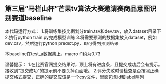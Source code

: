 ## 第三届“马栏山杯”芒果tv算法大赛邀请赛商品意图识别赛道baseline
本代码运行方式：
1.将训练集按比例划分train.tsv和dev.tsv，放入dataset目录下
2.执行python train.py完成模型训练
3.将需要预测的数据集放入dataset，例如dev.csv，然后运行python predict.py，即可得到预测结果

本baseline在test_a数据集上，macro f1约为0.73

温馨提示：
1.在比赛官网提交结果时，顶上将有进度条，且提交成功后会有提示。接收到"提交成功"的提示前不要关掉页面哦。
2.评分失败时请检查是否按照正确提交格式提交，正确的提交应该是一个csv文件，里面包含id和label两列
